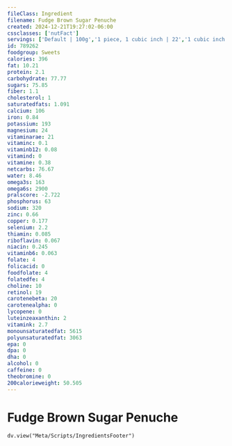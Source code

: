 ```yaml
---
fileClass: Ingredient
filename: Fudge Brown Sugar Penuche
created: 2024-12-21T19:27:02-06:00
cssclasses: ['nutFact']
servings: ['Default | 100g','1 piece, 1 cubic inch | 22','1 cubic inch | 22']
id: 789262
foodgroup: Sweets
calories: 396
fat: 10.21
protein: 2.1
carbohydrate: 77.77
sugars: 75.85
fiber: 1.1
cholesterol: 1
saturatedfats: 1.091
calcium: 106
iron: 0.84
potassium: 193
magnesium: 24
vitaminarae: 21
vitaminc: 0.1
vitaminb12: 0.08
vitamind: 0
vitamine: 0.38
netcarbs: 76.67
water: 8.46
omega3s: 163
omega6s: 2900
pralscore: -2.722
phosphorus: 63
sodium: 320
zinc: 0.66
copper: 0.177
selenium: 2.2
thiamin: 0.085
riboflavin: 0.067
niacin: 0.245
vitaminb6: 0.063
folate: 4
folicacid: 0
foodfolate: 4
folatedfe: 4
choline: 10
retinol: 19
carotenebeta: 20
carotenealpha: 0
lycopene: 0
luteinzeaxanthin: 2
vitamink: 2.7
monounsaturatedfat: 5615
polyunsaturatedfat: 3063
epa: 0
dpa: 0
dha: 0
alcohol: 0
caffeine: 0
theobromine: 0
200calorieweight: 50.505
---
```


# Fudge Brown Sugar Penuche

```dataviewjs
dv.view("Meta/Scripts/IngredientsFooter")
```